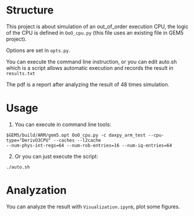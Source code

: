 # Structure
This project is about simulation of an out_of_order execution CPU, the logic of the CPU is defined in `OoO_cpu.py` (this file uses an existing file in GEM5 project).

Options are set in `opts.py`.

You can execute the command line instruction, or you can edit auto.sh which is a script allows automatic execution and records the result in `results.txt`

The pdf is a report after analyzing the result of 48 times simulation.

# Usage
1. You can execute in command line tools:
```
$GEM5/build/ARM/gem5.opt OoO_cpu.py -c daxpy_arm_test --cpu-type="DerivO3CPU" --caches --l2cache
--num-phys-int-regs=64 --num-rob-entries=16 --num-iq-entries=64
```

2. Or you can just execute the script:
```
./auto.sh
```

# Analyzation
You can analyze the result with `Visualization.ipynb`, plot some figures.
